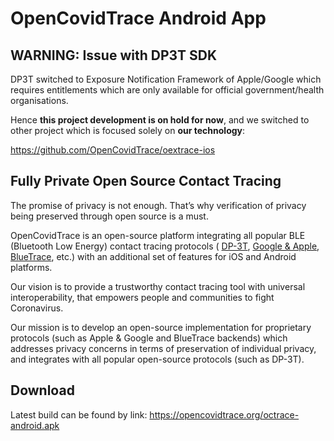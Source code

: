 # OpenCovidTrace Android App

## WARNING: Issue with DP3T SDK

DP3T switched to Exposure Notification Framework of Apple/Google which requires entitlements which are only available for official government/health organisations.

Hence **this project development is on hold for now**, and we switched to other project which is focused solely on **our technology**:

https://github.com/OpenCovidTrace/oextrace-ios

## Fully Private Open Source Contact Tracing
The promise of privacy is not enough. That’s why verification of privacy being preserved through open source is a must.


OpenCovidTrace is an open-source platform integrating all popular BLE  (Bluetooth Low Energy) contact tracing protocols ( [DP-3T](https://github.com/DP-3T), [Google & Apple](https://www.apple.com/covid19/contacttracing), [BlueTrace](https://github.com/opentrace-community), etc.) with an additional set of features for iOS and Android platforms.


Our vision is to provide a trustworthy contact tracing tool with universal interoperability, that empowers people and communities to fight Coronavirus.


Our mission is to develop an open-source implementation for proprietary protocols (such as Apple & Google and BlueTrace backends) which addresses privacy concerns in terms of preservation of individual privacy, and integrates with all popular open-source protocols (such as DP-3T).


## Download
Latest build can be found by link: https://opencovidtrace.org/octrace-android.apk
